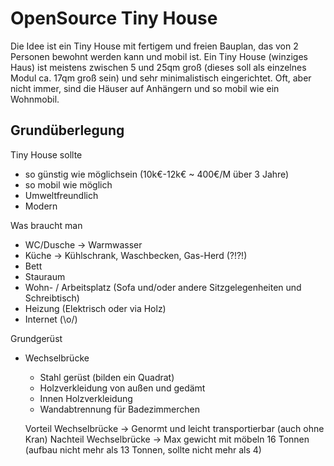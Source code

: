 # OpenSource Tiny House
Die Idee ist ein Tiny House mit fertigem und freien Bauplan, das von 2 Personen bewohnt werden kann und mobil ist.
Ein Tiny House (winziges Haus) ist meistens zwischen 5 und 25qm groß (dieses soll als einzelnes Modul ca. 17qm groß sein) und sehr minimalistisch eingerichtet. Oft, aber nicht immer, sind die Häuser auf Anhängern und so mobil wie ein Wohnmobil. 

## Grundüberlegung
Tiny House sollte 
- so günstig wie möglichsein (10k€-12k€ ~ 400€/M über 3 Jahre)
- so mobil wie möglich
- Umweltfreundlich
- Modern 

Was braucht man
- WC/Dusche -> Warmwasser
- Küche -> Kühlschrank, Waschbecken, Gas-Herd (?!?!)
- Bett
- Stauraum
- Wohn- / Arbeitsplatz (Sofa und/oder andere Sitzgelegenheiten und Schreibtisch)
- Heizung (Elektrisch oder via Holz)
- Internet (\o/)

Grundgerüst
- Wechselbrücke
  - Stahl gerüst (bilden ein Quadrat)
  - Holzverkleidung von außen und gedämt
  - Innen Holzverkleidung
  - Wandabtrennung für Badezimmerchen

  Vorteil Wechselbrücke -> Genormt und leicht transportierbar (auch ohne Kran)
  Nachteil Wechselbrücke -> Max gewicht mit möbeln 16 Tonnen (aufbau nicht mehr als 13 Tonnen, sollte nicht mehr als 4)
